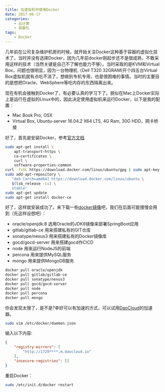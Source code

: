 ```yaml
---
title: 在虚拟机中使用Docker
date: 2017-06-17
categories:  
    - 云计算
    - 容器化
tags:
	- Docker
---
```


几年前在公司复杂维护机房的时候，就开始关注Docker这种基于容器的虚拟化技术了，当时并没有选择Docker，因为几年前docker刚起步还不是很成熟，不敢采用这样的技术（当然关键是自己不了解也能力不够）。当时采取的是KVM和Virtual Box，问题也很明显，因为一台物理机（Dell T320 32GRAM)开个四五台Virtual Box虚拟机就有点吃不消了，想做到专机专用，也是很困难的事情。当时的主要目的是想把Oracle、WebSphere等吃内存的东西隔离出来。
<!--more-->
现在有机会接触到Docker了，有必要认真的学习下了。貌似在Mac上Docker实际上是运行在虚拟的Linux中的，因此决定使用虚拟机来运行Docker，以下是我的配置：

* Mac Book Pro, OSX
* Virtual Box, Ubuntu-server 16.04.2 X64 LTS, 4G Ram, 30G HDD，网卡桥接

好了，首先是安装Docker，参考[官方文档](https://docs.docker.com/engine/installation/linux/ubuntu/#install-docker)

```bash
sudo apt-get install \
    apt-transport-https \
    ca-certificates \
    curl \
    software-properties-common
curl -fsSL https://download.docker.com/linux/ubuntu/gpg | sudo apt-key add -
sudo add-apt-repository \
   "deb [arch=amd64] https://download.docker.com/linux/ubuntu \
   $(lsb_release -cs) \
   stable"
sudo apt-get update
sudo apt-get install docker-ce
```
好了，这样就安装成功了。来下载一些[docker镜像](https://hub.docker.com/)吧，我们在后面可能慢慢会用到（先这样设想吧）：

* oracle/openjdk:8 选用Oracle的JDK8镜像来部署SpringBoot应用
* gitlab/gitlab-ce 用来搭建私有的GIT仓库
* sonatype/nexus3 用来搭建私有的Docker镜像库
* gocd/gocd-server 用来搭建gocd作CICD
* node 用来运行NodeJS的前端
* percona 用来提供MySQL服务
* mongo 用来提供MongoDB服务

```bash
docker pull oracle/openjdk
docker pull gitlab/gitlab-ce
docker pull sonatype/nexus3
docker pull gocd/gocd-server
docker pull node
docker pull percona
docker pull mongo
```
你会发现太慢了，是不是?幸好可以有加速的方式，可以试用[DaoCloud](https://www.daocloud.io/mirror#accelerator-doc)的加速器。
```bash
sudo vim /etc/docker/daemon.json
```
输入以下内容:
```json
{
    "registry-mirrors": [
        "http://1729****.m.daocloud.io"
    ],
    "insecure-registries": []
}
```
重启Docker：
```bash
sudo /etc/init.d/docker restart
```